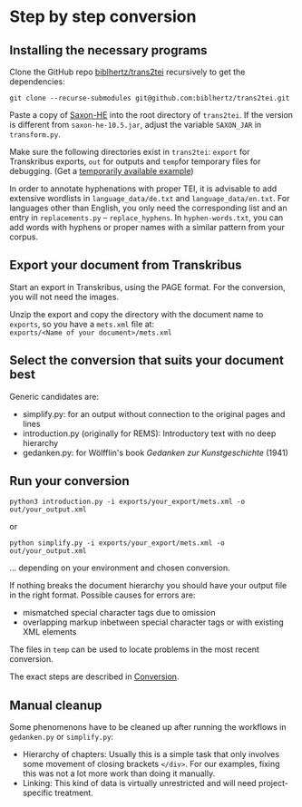 # Step by step conversion

## Installing the necessary programs

Clone the GitHub repo [biblhertz/trans2tei](https://github.com/biblhertz/trans2tei) recursively to get the dependencies:

```shell
git clone --recurse-submodules git@github.com:biblhertz/trans2tei.git
```

Paste a copy of [Saxon-HE](https://github.com/Saxonica/Saxon-HE/) into the root directory of `trans2tei`.
If the version is different from `saxon-he-10.5.jar`, adjust the variable `SAXON_JAR` in `transform.py`.

Make sure the following directories exist in `trans2tei`: 
`export` for Transkribus exports, `out` for outputs and `temp`for temporary files for debugging. (Get a [temporarily available example](https://transkribus.eu/export/2035342909945879992/export_job_7935643.zip))

In order to annotate hyphenations with proper TEI, it is advisable to add extensive wordlists in `language_data/de.txt`
and `language_data/en.txt`.
For languages other than English, you only need the corresponding list and an entry in `replacements.py` – `replace_hyphens`.
In `hyphen-words.txt`, you can add words with hyphens or proper names with a similar pattern from your corpus.

## Export your document from Transkribus

Start an export in Transkribus, using the PAGE format. For the conversion, you will not need the images.

Unzip the export and copy the directory with the document name to `exports`, so you have a `mets.xml` file at:  
`exports/<Name of your document>/mets.xml`

## Select the conversion that suits your document best

Generic candidates are:

- simplify.py: for an output without connection to the original pages and lines
- introduction.py (originally for REMS): Introductory text with no deep hierarchy
- gedanken.py: for Wölfflin's book *Gedanken zur Kunstgeschichte* (1941)

## Run your conversion

```shell
python3 introduction.py -i exports/your_export/mets.xml -o out/your_output.xml 
```

or 

```shell
python simplify.py -i exports/your_export/mets.xml -o out/your_output.xml
```

... depending on your environment and chosen conversion.

If nothing breaks the document hierarchy you should have your output file in the right format.
Possible causes for errors are:

- mismatched special character tags due to omission
- overlapping markup inbetween special character tags or with existing XML elements

The files in `temp` can be used to locate problems in the most recent conversion.

The exact steps are described in [Conversion](../Conversion/README.md).

## Manual cleanup

Some phenomenons have to be cleaned up after running the workflows in `gedanken.py` or `simplify.py`:

- Hierarchy of chapters: Usually this is a simple task that only involves some movement of closing brackets `</div>`.
  For our examples, fixing this was not a lot more work than doing it manually.
- Linking: This kind of data is virtually unrestricted and will need project-specific treatment.

